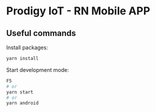 # Prodigy IoT - RN Mobile APP

## Useful commands

Install packages:

```bash
yarn install
```

Start development mode:

```bash
F5
# or
yarn start
# or
yarn android
```
